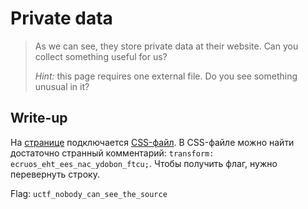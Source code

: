 # Private data

> As we can see, they store private data at their website. Can you collect something useful for us?
>
> _Hint:_ this page requires one external file. Do you see something unusual in it?

## Write-up
На [странице](index.htm) подключается [CSS-файл](formatting.css).
В CSS-файле можно найти достаточно странный комментарий: `transform: ecruos_eht_ees_nac_ydobon_ftcu;`.
Чтобы получить флаг, нужно перевернуть строку.

Flag: `uctf_nobody_can_see_the_source`
